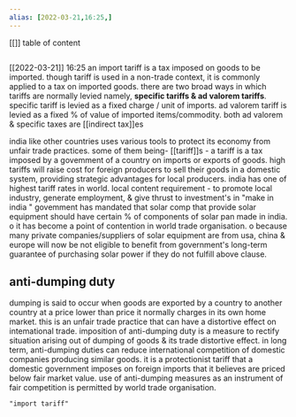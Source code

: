 ```yaml
---
alias: [2022-03-21,16:25,]
---
```

[[]]
table of content
```toc
```

[[2022-03-21]] 16:25
an import tariff is a tax imposed on goods to be imported. though tariff is used in a non-trade context, it is commonly applied to a tax on imported goods.
there are two broad ways in which tariffs are normally levied namely, **specific tariffs & ad valorem tariffs**.
	specific tariff is levied as a fixed charge / unit of imports.
	ad valorem tariff is levied as a fixed % of value of imported items/commodity.
both ad valorem & specific taxes are [[indirect tax]]es

india like other countries uses various tools to protect its economy from unfair trade practices. some of them being-
[[tariff]]s - a tariff is a tax imposed by a govemment of a country on imports or exports of goods.
	high tariffs will raise cost for foreign producers to sell their goods in a domestic system, providing strategic advantages for local producers.
	india has one of highest tariff rates in world.
local content requirement -
	to promote local industry, generate employment, & give thrust to investment's in "make in india " govemment has mandated that solar comp that provide solar equipment should have certain % of components of solar pan made in india.
o it has become a point of contention in world trade organisation.
o because many private companies/suppliers of solar equipment are from usa, china & europe will now be not eligible to benefit from government's long-term guarantee of purchasing solar power
if they do not fulfill above clause.
## anti-dumping duty
dumping is said to occur when goods are exported by a country to another country at a price lower than price it normally charges in its own home market.
this is an unfair trade practice that can have a distortive effect on intemational trade.
imposition of anti-dumping duty is a measure to rectify situation arising out of dumping of goods & its trade distortive effect.
in long term, anti-dumping duties can reduce international competition of domestic companies producing similar goods.
it is a protectionist tariff that a domestic government imposes on foreign imports that it believes are priced below fair market value.
use of anti-dumping measures as an instrument of fair competition is permitted by world trade organisation.
```query
"import tariff"
```